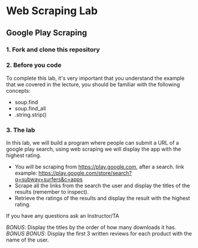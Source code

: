 # Web Scraping Lab

## Google Play Scraping
### 1. Fork and clone this repository

### 2. Before you code
To complete this lab, it's very important that you understand the example that we covered in the lecture, you should be familiar with the following concepts:
* soup.find
* soup.find_all
* .string.strip()

### 3. The lab
In this lab, we will build a program where people can submit a URL of a google play search, using web scraping we will display the app with the highest rating.

  - You will be scraping from https://play.google.com, after a search. link example: https://play.google.com/store/search?q=subway+surfers&c=apps
  - Scrape all the links from the search the user and display the titles of the results (remember to inspect).
  - Retrieve the ratings of the results and display the result with the highest rating.

If you have any questions ask an Instructor/TA

*BONUS*: Display the titles by the order of how many downloads it has.
*BONUS* *BONUS*: Display the first 3 written reviews for each product with the name of the user.
